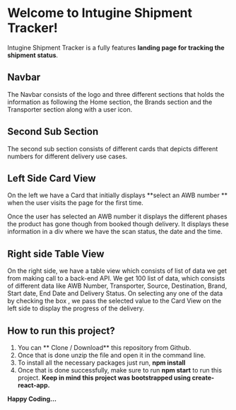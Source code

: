 # Welcome to Intugine Shipment Tracker!

Intugine Shipment Tracker is a fully features **landing page for tracking the shipment status**.


## Navbar

The Navbar consists of the logo and three different sections that holds the information as following the Home section, the Brands section and the Transporter section along with a user icon.

## Second Sub Section

The second sub section consists of different cards that depicts different numbers for different delivery use cases.

## Left Side Card View

On the left we have a Card that initially displays **select an AWB number ** when the user visits the page for the first time. 

Once the user has selected an AWB number it displays the different phases the product has gone though from booked though delivery. It displays these information in a div where we have the scan status, the date and the time.


## Right side Table View 

On the right side, we have a table view which consists of list of data we get from making call to a back-end API. We get 100 list of data, which consists of different data like AWB Number, Transporter, Source, Destination, Brand, Start date, End Date and Delivery Status. On selecting any one of the data by checking the box , we pass the selected value to the Card View on the left side to display the progress of the delivery.

## How to run this project?

1. You can ** Clone / Download** this repository from Github.
2. Once that is done unzip the file and open it in the command line.
3. To install all the necessary packages just run, **npm install**
4. Once that is done successfully, make sure to run **npm start** to run this project. **Keep in mind this project was bootstrapped using create-react-app.**

**Happy Coding...**
